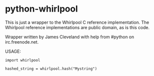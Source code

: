 # python-whirlpool

This is just a wrapper to the Whirlpool C reference implementation. 
The Whirlpool reference implementations are public domain, as is this code.

Wrapper written by James Cleveland with help from #python on irc.freenode.net.

USAGE:
    
    import whirlpool

    hashed_string = whirlpool.hash("Mystring")



